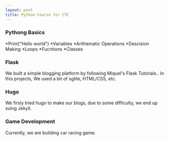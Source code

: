 ```yaml
---
layout: post
title: Python Course for CTC
---
```


### Pythong Basics

*Print("Hello world")
*Variables
*Arithematic Operations
*Descision Making
*Loops
*Fucntions
*Classes

### Flask

We built a simple blogging platform by following Miquel's Flask Tutorials..
In this projects, We used a bit of sglite, HTML/CSS, etc.

### Hugo

We firsly tried hugo to make our blogs, due to some difficulty, we end up suing Jekyll.

### Game Development

Currently, we are building car racing game.

